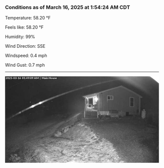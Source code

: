 ### Conditions as of March 16, 2025 at 1:54:24 AM CDT 

Temperature: 58.20 &deg;F

Feels like: 58.20 &deg;F

Humidity: 99%

Wind Direction: SSE

Windspeed: 0.4 mph

Wind Gust: 0.7 mph

---

<img src="./images/latest.jpeg"/>

